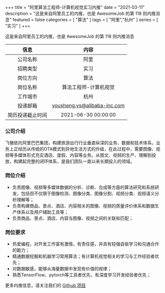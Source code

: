 +++
title = "阿里算法工程师-计算机视觉实习内推"
date = "2021-03-11"
description = "这是来自阿里员工的内推，也是 AwesomeJob 的第 118 则内推消息"
featured = false
categories = [
    "算法"
]
tags = [
    "阿里","杭州"
]
series = [
    "实习"
]
+++

这是来自阿里员工的内推，也是 AwesomeJob 的第 118 则内推消息
<!--more-->

| 信息 | 内容 |
| :-----:| :----: |
| 公司名称 | 阿里 |
| 招聘类型 | 实习 |
| 岗位方向 | 算法 |
| 岗位名称 | 算法工程师-计算机视觉 |
| 工作城市 | 杭州 |
| 投递邮箱 | yousheng.ys@alibaba-inc.com |
| 简历投递截止时间 | 2021-06-30 00:00:00 |

### 公司介绍

飞猪依托阿里巴巴集团，构建旅游出行行业垂直纵深的业务、数据和技术体系，业务上正经历从传统的OTA模式到异地生活方式的升级，在此过程中，需要图像、视频等多媒体形式充实酒店、度假、内容等业务。从图文、视频的生产、理解到投放，构建起完整的闭环体系，是我们团队一直以来长期投入的领域。

### 岗位介绍

-  负责图像、视频等多媒体数据的分析、诊断、合成等方面的算法研究和系统研发，包括但不仅限于图像检测、图像分类、图像分割、视频分类、视频语义分析理解等；
-  负责构建商品、景点、酒店、内容相关的图像、视频的质量评价体系和数据生产体系以及用户辅助工具等；
-  负责商品、景点、酒店、内容与图像、视频之间的关联和匹配；

### 岗位要求

-  热爱编程，对开发工作富有激情，有责任感，并具有较强自驱学习和沟通合作的能力；
-  精通数据挖掘和机器学习常用算法；有计算机视觉相关的学习与工作经验者优先；
-  对数据敏感，能够从海量数据中发现有价值的规律；
-  熟悉TensorFlow、pytorch等工具者优先，有深度学习开发经验者优先；

更多内推信息，请关注我们的 [Github 项目](https://github.com/Dikea/AwesomeJob)

